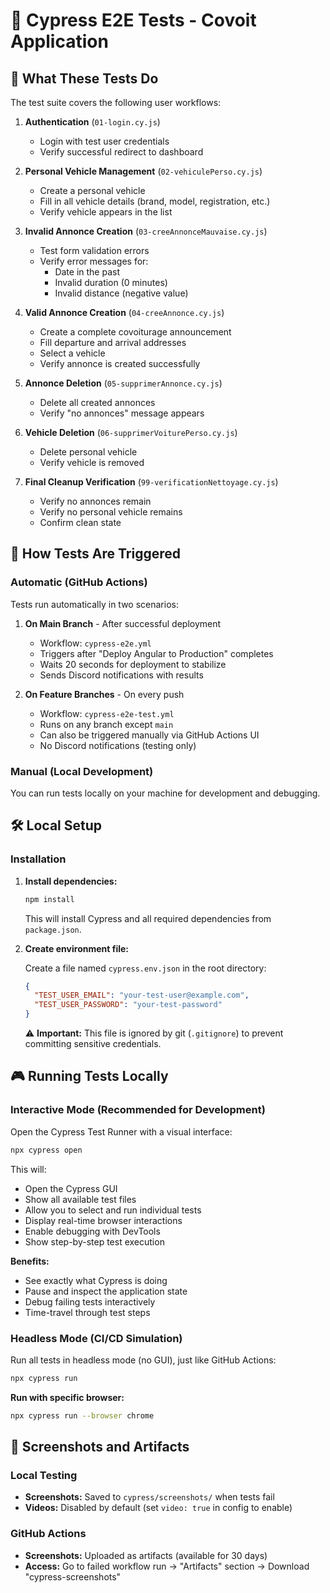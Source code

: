# 🧪 Cypress E2E Tests - Covoit Application

## 🎯 What These Tests Do

The test suite covers the following user workflows:

1. **Authentication** (`01-login.cy.js`)
   - Login with test user credentials
   - Verify successful redirect to dashboard

2. **Personal Vehicle Management** (`02-vehiculePerso.cy.js`)
   - Create a personal vehicle
   - Fill in all vehicle details (brand, model, registration, etc.)
   - Verify vehicle appears in the list

3. **Invalid Annonce Creation** (`03-creeAnnonceMauvaise.cy.js`)
   - Test form validation errors
   - Verify error messages for:
     - Date in the past
     - Invalid duration (0 minutes)
     - Invalid distance (negative value)

4. **Valid Annonce Creation** (`04-creeAnnonce.cy.js`)
   - Create a complete covoiturage announcement
   - Fill departure and arrival addresses
   - Select a vehicle
   - Verify annonce is created successfully

5. **Annonce Deletion** (`05-supprimerAnnonce.cy.js`)
   - Delete all created annonces
   - Verify "no annonces" message appears

6. **Vehicle Deletion** (`06-supprimerVoiturePerso.cy.js`)
   - Delete personal vehicle
   - Verify vehicle is removed

7. **Final Cleanup Verification** (`99-verificationNettoyage.cy.js`)
   - Verify no annonces remain
   - Verify no personal vehicle remains
   - Confirm clean state

## 🚀 How Tests Are Triggered

### Automatic (GitHub Actions)

Tests run automatically in two scenarios:

1. **On Main Branch** - After successful deployment
   - Workflow: `cypress-e2e.yml`
   - Triggers after "Deploy Angular to Production" completes
   - Waits 20 seconds for deployment to stabilize
   - Sends Discord notifications with results

2. **On Feature Branches** - On every push
   - Workflow: `cypress-e2e-test.yml`
   - Runs on any branch except `main`
   - Can also be triggered manually via GitHub Actions UI
   - No Discord notifications (testing only)

### Manual (Local Development)

You can run tests locally on your machine for development and debugging.

## 🛠️ Local Setup


### Installation

1. **Install dependencies:**
   ```bash
   npm install
   ```
   This will install Cypress and all required dependencies from `package.json`.

2. **Create environment file:**
   
   Create a file named `cypress.env.json` in the root directory:
   ```json
   {
     "TEST_USER_EMAIL": "your-test-user@example.com",
     "TEST_USER_PASSWORD": "your-test-password"
   }
   ```
   
   ⚠️ **Important:** This file is ignored by git (`.gitignore`) to prevent committing sensitive credentials.


## 🎮 Running Tests Locally

### Interactive Mode (Recommended for Development)

Open the Cypress Test Runner with a visual interface:

```bash
npx cypress open
```

This will:
- Open the Cypress GUI
- Show all available test files
- Allow you to select and run individual tests
- Display real-time browser interactions
- Enable debugging with DevTools
- Show step-by-step test execution

**Benefits:**
- See exactly what Cypress is doing
- Pause and inspect the application state
- Debug failing tests interactively
- Time-travel through test steps

### Headless Mode (CI/CD Simulation)

Run all tests in headless mode (no GUI), just like GitHub Actions:

```bash
npx cypress run
```

**Run with specific browser:**
```bash
npx cypress run --browser chrome
```

## 📸 Screenshots and Artifacts

### Local Testing
- **Screenshots:** Saved to `cypress/screenshots/` when tests fail
- **Videos:** Disabled by default (set `video: true` in config to enable)

### GitHub Actions
- **Screenshots:** Uploaded as artifacts (available for 30 days)
- **Access:** Go to failed workflow run → "Artifacts" section → Download "cypress-screenshots"

